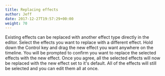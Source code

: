 ```yaml
---
title: Replacing effects
author: Jeff
date: 2017-12-27T19:57:29+00:00
weight: 70
---
```

Existing effects can be replaced with another effect type directly in the editor. Select the effects you want to replace with a different effect. Hold down the Control key and drag the new effect you want anywhere on the timeline. You will be prompted to confirm you want to replace the selected effects with the new effect. Once you agree, all the selected effects will now be replaced with the new effect set to it's default. All of the effects will still be selected and you can edit them all at once.
